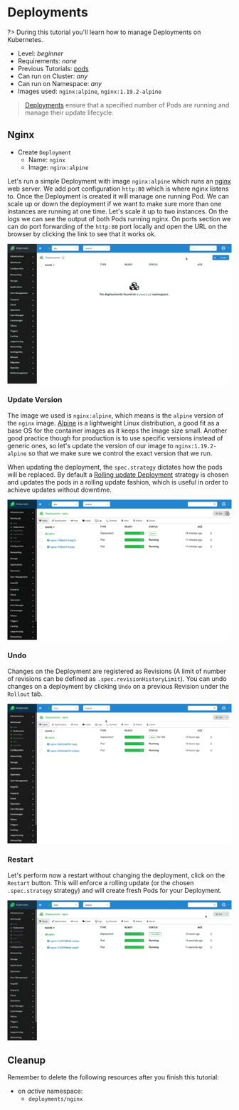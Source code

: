 # Deployments

?> During this tutorial you'll learn how to manage Deployments on Kubernetes.

* Level: *beginner*
* Requirements: *none*
* Previous Tutorials: [pods](/tutorials/workloads/pods/)
* Can run on Cluster: *any*
* Can run on Namespace: *any*
* Images used: `nginx:alpine`, `nginx:1.19.2-alpine`

> [Deployments](https://kubernetes.io/docs/concepts/workloads/controllers/deployment/) ensure that a specified number of Pods are running and manage their update lifecycle.

## Nginx

* Create `Deployment`
  * Name: `nginx`
  * Image: `nginx:alpine`

Let's run a simple Deployment with image `nginx:alpine` which runs an [nginx](https://www.nginx.com/) web server. We add port configuration `http:80` which is where nginx listens to. Once the Deployment is created it will manage one running Pod. We can scale up or down the deployment if we want to make sure more than one instances are running at one time. Let's scale it up to two instances. On the logs we can see the output of both Pods running nginx. On ports section we can do port forwarding of the `http:80` port locally and open the URL on the browser by clicking the link to see that it works ok.

![Nginx Deployment](./images/deployments-nginx.gif)

### Update Version

The image we used is `nginx:alpine`, which means is the `alpine` version of the `nginx` image. [Alpine] is a lightweight Linux distribution, a good fit as a base OS for the container images as it keeps the image size small. Another good practice though for production is to use specific versions instead of generic ones, so let's update the version of our image to `nginx:1.19.2-alpine` so that we make sure we control the exact version that we run.

When updating the deployment, the `spec.strategy` dictates how the pods will be replaced. By default a [Rolling update Deployment] strategy is chosen and updates the pods in a rolling update fashion, which is useful in order to achieve updates without downtime.

[Rolling Update Deployment]: https://kubernetes.io/docs/concepts/workloads/controllers/deployment/#rolling-update-deployment
[Alpine]: https://alpinelinux.org/about/

![Nginx Deployment Update version](./images/deployments-nginx-update-version.gif)

### Undo

Changes on the Deployment are registered as Revisions (A limit of number of revisions can be defined as `.spec.revisionHistoryLimit`). You can undo changes on a deployment by clicking `Undo` on a previous Revision under the `Rollout` tab.

![Nginx Deployment Undo](./images/deployments-nginx-undo.gif)

### Restart

Let's perform now a restart without changing the deployment, click on the `Restart` button. This will enforce a rolling update (or the chosen `.spec.strategy` strategy) and will create fresh Pods for your Deployment.

![Nginx Deployment Restart](./images/deployments-nginx-restart.gif)

## Cleanup

Remember to delete the following resources after you finish this tutorial:

* on _active_ namespace:
  * `deployments/nginx`